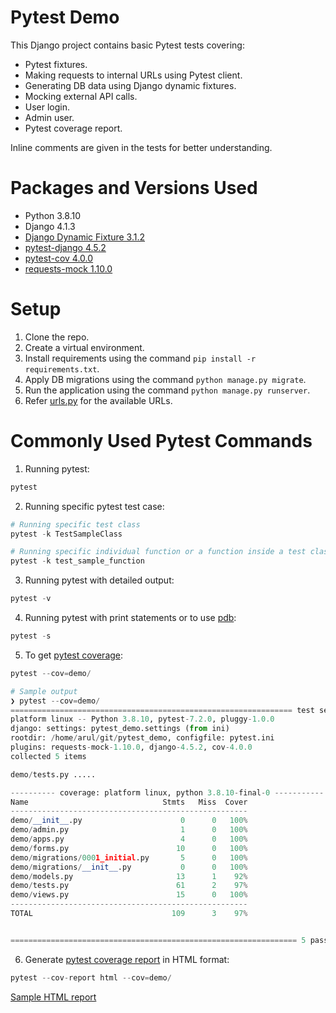 # Pytest Demo
This Django project contains basic Pytest tests covering:
 - Pytest fixtures.
 - Making requests to internal URLs using Pytest client.
 - Generating DB data using Django dynamic fixtures.
 - Mocking external API calls.
 - User login.
 - Admin user.
 - Pytest coverage report.

Inline comments are given in the tests for better understanding.

# Packages and Versions Used
 - Python 3.8.10
 - Django 4.1.3
 - [Django Dynamic Fixture 3.1.2](https://django-dynamic-fixture.readthedocs.io/en/latest/)
 - [pytest-django 4.5.2](https://pytest-django.readthedocs.io/en/latest/index.html)
 - [pytest-cov 4.0.0](https://pytest-cov.readthedocs.io/en/latest/)
 - [requests-mock 1.10.0](https://requests-mock.readthedocs.io/en/latest/)

# Setup
1. Clone the repo.
2. Create a virtual environment.
3. Install requirements using the command `pip install -r requirements.txt`.
4. Apply DB migrations using the command `python manage.py migrate`.
5. Run the application using the command `python manage.py runserver`.
6. Refer [urls.py](pytest_demo/urls.py) for the available URLs.

# Commonly Used Pytest Commands
1. Running pytest:
```python
pytest
```

2. Running specific pytest test case:
```python
# Running specific test class
pytest -k TestSampleClass

# Running specific individual function or a function inside a test class
pytest -k test_sample_function
```

3. Running pytest with detailed output:
```python
pytest -v
```

4. Running pytest with print statements or to use [pdb](https://www.geeksforgeeks.org/python-debugger-python-pdb/):
```python
pytest -s
```

5. To get [pytest coverage](https://pytest-cov.readthedocs.io/en/latest/):
```python
pytest --cov=demo/

# Sample output
❯ pytest --cov=demo/
=============================================================== test session starts ================================================================
platform linux -- Python 3.8.10, pytest-7.2.0, pluggy-1.0.0
django: settings: pytest_demo.settings (from ini)
rootdir: /home/arul/git/pytest_demo, configfile: pytest.ini
plugins: requests-mock-1.10.0, django-4.5.2, cov-4.0.0
collected 5 items

demo/tests.py .....                                                                                                                          [100%]

---------- coverage: platform linux, python 3.8.10-final-0 -----------
Name                              Stmts   Miss  Cover
-----------------------------------------------------
demo/__init__.py                      0      0   100%
demo/admin.py                         1      0   100%
demo/apps.py                          4      0   100%
demo/forms.py                        10      0   100%
demo/migrations/0001_initial.py       5      0   100%
demo/migrations/__init__.py           0      0   100%
demo/models.py                       13      1    92%
demo/tests.py                        61      2    97%
demo/views.py                        15      0   100%
-----------------------------------------------------
TOTAL                               109      3    97%


================================================================ 5 passed in 4.29s =================================================================
```

6. Generate [pytest coverage report](https://pytest-cov.readthedocs.io/en/latest/reporting.html) in HTML format:
```python
pytest --cov-report html --cov=demo/
```
[Sample HTML report](https://sample-pytest-cov.surge.sh)
